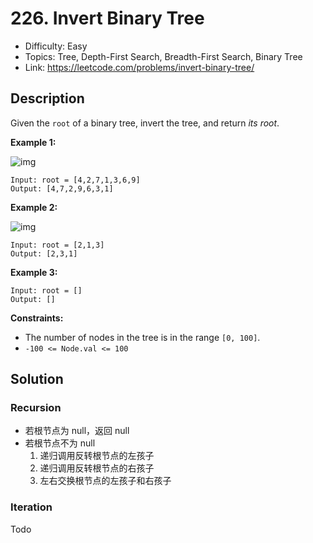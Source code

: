 # 226. Invert Binary Tree

- Difficulty: Easy
- Topics: Tree, Depth-First Search, Breadth-First Search, Binary Tree
- Link: https://leetcode.com/problems/invert-binary-tree/

## Description

Given the `root` of a binary tree, invert the tree, and return _its root_.

**Example 1:**

![img](https://assets.leetcode.com/uploads/2021/03/14/invert1-tree.jpg)

```
Input: root = [4,2,7,1,3,6,9]
Output: [4,7,2,9,6,3,1]
```

**Example 2:**

![img](https://assets.leetcode.com/uploads/2021/03/14/invert2-tree.jpg)

```
Input: root = [2,1,3]
Output: [2,3,1]
```

**Example 3:**

```
Input: root = []
Output: []
```

**Constraints:**

- The number of nodes in the tree is in the range `[0, 100]`.
- `-100 <= Node.val <= 100`

## Solution

### Recursion

- 若根节点为 null，返回 null
- 若根节点不为 null
  1. 递归调用反转根节点的左孩子
  2. 递归调用反转根节点的右孩子
  3. 左右交换根节点的左孩子和右孩子

### Iteration

Todo
